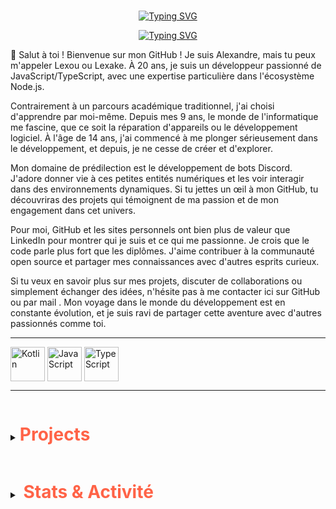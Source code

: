 <br>

<p align="center">
  <a href="https://github.com/Lexake"><img src="https://readme-typing-svg.demolab.com?font=Fira+Code&pause=1000&color=FF6347&center=true&size=50&vCenter=true&repeat=false&width=435&lines=Lexake" alt="Typing SVG" />   </a>
</p>
<p align="center">
  <a href="https://git.io/typing-svg"><img src="https://readme-typing-svg.demolab.com?font=Fira+Code&pause=1000&center=true&vCenter=true&width=435&lines=npm+i+discord.js;import+%7B+Client+%7D+from+'discord.js';setInterval(()+%3D%3E+%7B%7D%2C+60000);Bienvenue+%C3%A0+vous" alt="Typing SVG" /></a>
</p>


👋 Salut à toi ! Bienvenue sur mon GitHub ! Je suis Alexandre, mais tu peux m'appeler Lexou ou Lexake. À 20 ans, je suis un développeur passionné de JavaScript/TypeScript, avec une expertise particulière dans l'écosystème Node.js.

Contrairement à un parcours académique traditionnel, j'ai choisi d'apprendre par moi-même. Depuis mes 9 ans, le monde de l'informatique me fascine, que ce soit la réparation d'appareils ou le développement logiciel. À l'âge de 14 ans, j'ai commencé à me plonger sérieusement dans le développement, et depuis, je ne cesse de créer et d'explorer.

Mon domaine de prédilection est le développement de bots Discord. J'adore donner vie à ces petites entités numériques et les voir interagir dans des environnements dynamiques. Si tu jettes un œil à mon GitHub, tu découvriras des projets qui témoignent de ma passion et de mon engagement dans cet univers.

Pour moi, GitHub et les sites personnels ont bien plus de valeur que LinkedIn pour montrer qui je suis et ce qui me passionne. Je crois que le code parle plus fort que les diplômes. J'aime contribuer à la communauté open source et partager mes connaissances avec d'autres esprits curieux.

Si tu veux en savoir plus sur mes projets, discuter de collaborations ou simplement échanger des idées, n'hésite pas à me contacter ici sur GitHub ou par mail . Mon voyage dans le monde du développement est en constante évolution, et je suis ravi de partager cette aventure avec d'autres passionnés comme toi.

<hr>
<img align="center" alt="Kotlin" height="55" width="55"
     src="https://cdn.jsdelivr.net/gh/devicons/devicon/icons/kotlin/kotlin-original.svg">
<img align="center" alt="JavaScript" height="55" width="55"
     src="https://cdn.jsdelivr.net/gh/devicons/devicon/icons/javascript/javascript-plain.svg">
<img align="center" alt="TypeScript" height="55" width="55"
     src="https://cdn.jsdelivr.net/gh/devicons/devicon/icons/typescript/typescript-original.svg">
<hr>

<details closed display="flex" align-items="center" color="#FFDEAD">
    <summary >
        <h1 style="display: inline-block; color: #FF6347; border-bottom: none" >Projects</h1>
    </summary>
    <div>
        <ul>
            <li><a href="https://github.com/Lexake/logging-repository" target="_blank" rel="noopener noreferrer" style="color: #FFD700;">Logs</a></li>
            <li><a href="https://github.com/Lexake?tab=repositories" target="_blank" rel="noopener noreferrer" style="color: #FFD700;">All Repositories</a></li>
        </ul>
    </div>
</details>
<details closed display="flex" align-items="center" color="#FFDEAD">
    <summary>
        <h1 style="display: inline-block; color: #FF6347; border-bottom: none; padding-left: 0.2em" >Stats & Activité </h1>
    </summary>
    <br>
    <p align="center">
        <img src="https://github-readme-stats.vercel.app/api?username=Lexake&amp;show_icons=true&amp;hide=contribs,prs&amp;cache_seconds=86400&amp;theme=dark" alt="bear" data-canonical-src="https://github-readme-stats.vercel.app/api?username=Lexake&amp;show_icons=true&amp;hide=contribs,prs&amp;cache_seconds=86400&amp;theme=dark" style="max-width: 50%" align="center" >
    </p>
    <p align="center">
        <img id="example-view" src="https://spotify-github-profile.vercel.app/api/view.svg?uid=31ve4epqegjjhax2irvofxgr2zae&cover_image=true&theme=natemoo-re&show_offline=false&background_color=121212&interchange=true&bar_color=339ba3&bar_color_cover=true">
    </p>

</details>

